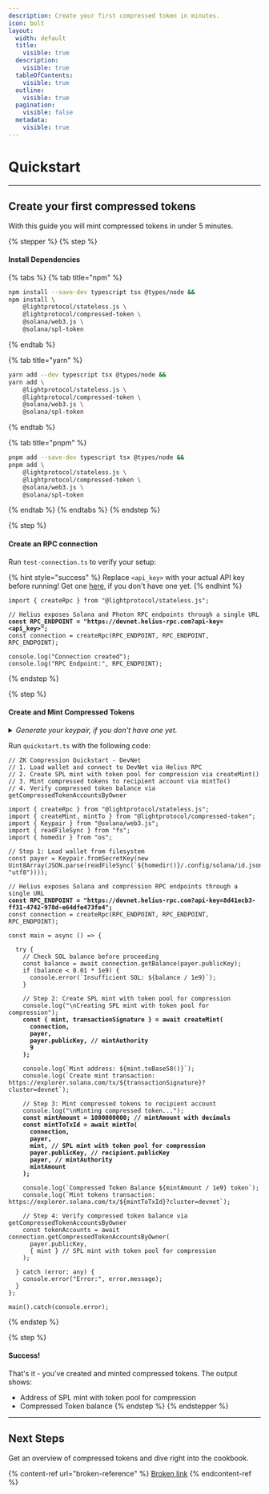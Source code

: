 ```yaml
---
description: Create your first compressed token in minutes.
icon: bolt
layout:
  width: default
  title:
    visible: true
  description:
    visible: true
  tableOfContents:
    visible: true
  outline:
    visible: true
  pagination:
    visible: false
  metadata:
    visible: true
---
```


# Quickstart

***

## Create your first compressed tokens

With this guide you will mint compressed tokens in under 5 minutes.

{% stepper %}
{% step %}
#### **Install Dependencies**

{% tabs %}
{% tab title="npm" %}
```bash
npm install --save-dev typescript tsx @types/node &&
npm install \
    @lightprotocol/stateless.js \
    @lightprotocol/compressed-token \
    @solana/web3.js \
    @solana/spl-token
```
{% endtab %}

{% tab title="yarn" %}
```bash
yarn add --dev typescript tsx @types/node &&
yarn add \
    @lightprotocol/stateless.js \
    @lightprotocol/compressed-token \
    @solana/web3.js \
    @solana/spl-token
```
{% endtab %}

{% tab title="pnpm" %}
```bash
pnpm add --save-dev typescript tsx @types/node &&
pnpm add \
    @lightprotocol/stateless.js \
    @lightprotocol/compressed-token \
    @solana/web3.js \
    @solana/spl-token
```
{% endtab %}
{% endtabs %}
{% endstep %}

{% step %}
#### **Create an RPC connection**

Run `test-connection.ts` to verify your setup:

{% hint style="success" %}
Replace `<api_key>` with your actual API key before running! Get one [here](https://www.helius.dev/zk-compression), if you don't have one yet.&#x20;
{% endhint %}

<pre class="language-typescript" data-title="test-connection.ts"><code class="lang-typescript">import { createRpc } from "@lightprotocol/stateless.js";

// Helius exposes Solana and Photon RPC endpoints through a single URL
<strong>const RPC_ENDPOINT = "https://devnet.helius-rpc.com?api-key=&#x3C;api_key>";
</strong>const connection = createRpc(RPC_ENDPOINT, RPC_ENDPOINT, RPC_ENDPOINT);

console.log("Connection created");
console.log("RPC Endpoint:", RPC_ENDPOINT);
</code></pre>
{% endstep %}

{% step %}
#### **Create and Mint Compressed Tokens**

<details>

<summary><em>Generate your keypair, if you don't have one yet.</em></summary>

1. Install Solana

```bash
sh -c "$(curl -sSfL https://release.anza.xyz/v3.0.0/install)"
```

2. Then run the command below to create a keypair at `.config/solana/id.json`

```bash
solana-keygen new
```

3. fund wallet with devnet SOL

```bash
# Check current balance
solana balance --url devnet

# Airdrop 1 SOL to your default wallet
solana airdrop 1 --url devnet

# or use https://faucet.solana.com/
```

</details>

Run `quickstart.ts` with the following code:

<pre class="language-typescript" data-title="quickstart.ts"><code class="lang-typescript">// ZK Compression Quickstart - DevNet
// 1. Load wallet and connect to DevNet via Helius RPC
// 2. Create SPL mint with token pool for compression via createMint()
// 3. Mint compressed tokens to recipient account via mintTo() 
// 4. Verify compressed token balance via getCompressedTokenAccountsByOwner

import { createRpc } from "@lightprotocol/stateless.js";
import { createMint, mintTo } from "@lightprotocol/compressed-token";
import { Keypair } from "@solana/web3.js";
import { readFileSync } from "fs";
import { homedir } from "os";

// Step 1: Load wallet from filesystem
const payer = Keypair.fromSecretKey(new Uint8Array(JSON.parse(readFileSync(`${homedir()}/.config/solana/id.json`, "utf8"))));

// Helius exposes Solana and compression RPC endpoints through a single URL
<strong>const RPC_ENDPOINT = "https://devnet.helius-rpc.com?api-key=8d41ecb3-ff31-4742-978d-e64dfe473fe4";
</strong>const connection = createRpc(RPC_ENDPOINT, RPC_ENDPOINT, RPC_ENDPOINT);

const main = async () => {

  try {
    // Check SOL balance before proceeding
    const balance = await connection.getBalance(payer.publicKey);
    if (balance &#x3C; 0.01 * 1e9) {
      console.error(`Insufficient SOL: ${balance / 1e9}`);
    }

    // Step 2: Create SPL mint with token pool for compression
    console.log("\nCreating SPL mint with token pool for compression");
<strong>    const { mint, transactionSignature } = await createMint(
</strong><strong>      connection,
</strong><strong>      payer,
</strong><strong>      payer.publicKey, // mintAuthority
</strong><strong>      9
</strong><strong>    );
</strong>
    console.log(`Mint address: ${mint.toBase58()}`);
    console.log(`Create mint transaction: https://explorer.solana.com/tx/${transactionSignature}?cluster=devnet`);

    // Step 3: Mint compressed tokens to recipient account
    console.log("\nMinting compressed token...");
<strong>    const mintAmount = 1000000000; // mintAmount with decimals   
</strong><strong>    const mintToTxId = await mintTo(
</strong><strong>      connection,
</strong><strong>      payer,
</strong><strong>      mint, // SPL mint with token pool for compression
</strong><strong>      payer.publicKey, // recipient.publicKey
</strong><strong>      payer, // mintAuthority
</strong><strong>      mintAmount
</strong><strong>    );
</strong>
    console.log(`Compressed Token Balance ${mintAmount / 1e9} token`);
    console.log(`Mint tokens transaction: https://explorer.solana.com/tx/${mintToTxId}?cluster=devnet`);

    // Step 4: Verify compressed token balance via getCompressedTokenAccountsByOwner
    const tokenAccounts = await connection.getCompressedTokenAccountsByOwner(
      payer.publicKey,
      { mint } // SPL mint with token pool for compression
    );

  } catch (error: any) {
    console.error("Error:", error.message);
  }
};

main().catch(console.error);
</code></pre>
{% endstep %}

{% step %}
#### **Success!**

That's it - you've created and minted compressed tokens. The output shows:

* Address of SPL mint with token pool for compression
* Compressed Token balance
{% endstep %}
{% endstepper %}

***

## Next Steps

Get an overview of compressed tokens and dive right into the cookbook.

{% content-ref url="broken-reference" %}
[Broken link](broken-reference)
{% endcontent-ref %}

